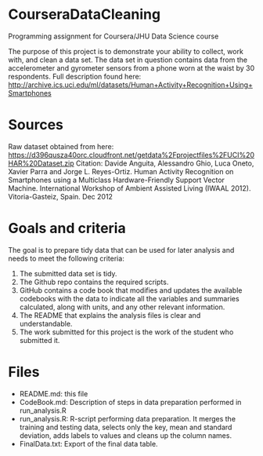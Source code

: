 # CourseraDataCleaning
Programming assignment for Coursera/JHU Data Science course


The purpose of this project is to demonstrate your ability to collect, work with, and clean a data set. The data set in question contains data from the accelerometer and gyrometer sensors from a phone worn at the waist by 30 respondents. Full description found here: http://archive.ics.uci.edu/ml/datasets/Human+Activity+Recognition+Using+Smartphones

# Sources
Raw dataset obtained from here: https://d396qusza40orc.cloudfront.net/getdata%2Fprojectfiles%2FUCI%20HAR%20Dataset.zip
Citation: Davide Anguita, Alessandro Ghio, Luca Oneto, Xavier Parra and Jorge L. Reyes-Ortiz. Human Activity Recognition on Smartphones using a Multiclass Hardware-Friendly Support Vector Machine. International Workshop of Ambient Assisted Living (IWAAL 2012). Vitoria-Gasteiz, Spain. Dec 2012

# Goals and criteria
The goal is to prepare tidy data that can be used for later analysis and needs to meet the following criteria: 

1. The submitted data set is tidy.
2. The Github repo contains the required scripts.
3. GitHub contains a code book that modifies and updates the available codebooks with the data to indicate all the variables and summaries calculated, along with units, and any other relevant information.
4. The README that explains the analysis files is clear and understandable.
5. The work submitted for this project is the work of the student who submitted it.

# Files
* README.md: this file
* CodeBook.md: Description of steps in data preparation performed in run_analysis.R
* run_analysis.R: R-script performing data preparation. It merges the training and testing data, selects only the key, mean and standard deviation, adds labels to values and cleans up the column names.
* FinalData.txt: Export of the final data table.
